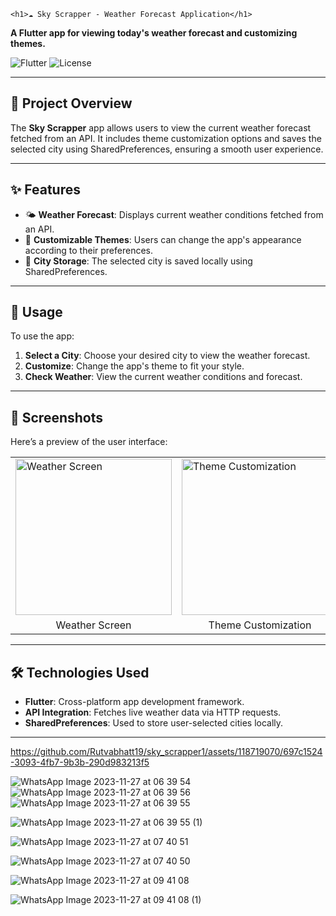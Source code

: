 
        
    <h1>☁️ Sky Scrapper - Weather Forecast Application</h1>

<p><strong>A Flutter app for viewing today's weather forecast and customizing themes.</strong></p>

<img class="badge" src="https://img.shields.io/badge/Flutter-v2.0%2B-blue?style=flat&logo=flutter" alt="Flutter">
<img class="badge" src="https://img.shields.io/badge/License-MIT-green" alt="License">

<hr>

<h2>🚀 Project Overview</h2>
<p>The <strong>Sky Scrapper</strong> app allows users to view the current weather forecast fetched from an API. It includes theme customization options and saves the selected city using SharedPreferences, ensuring a smooth user experience.</p>

<hr>

<h2>✨ Features</h2>
<ul>
    <li>🌤️ <strong>Weather Forecast</strong>: Displays current weather conditions fetched from an API.</li>
    <li>🎨 <strong>Customizable Themes</strong>: Users can change the app's appearance according to their preferences.</li>
    <li>📍 <strong>City Storage</strong>: The selected city is saved locally using SharedPreferences.</li>
</ul>

<hr>

<h2>🎯 Usage</h2>
<p>To use the app:</p>
<ol>
    <li><strong>Select a City</strong>: Choose your desired city to view the weather forecast.</li>
    <li><strong>Customize</strong>: Change the app's theme to fit your style.</li>
    <li><strong>Check Weather</strong>: View the current weather conditions and forecast.</li>
</ol>

<hr>

<h2>📱 Screenshots</h2>
<p>Here’s a preview of the user interface:</p>

<table>
  <tr>
    <td><img src="https://github.com/Rutvabhatt19/SkyScrapper/assets/118719070/0e32fa9b-836d-4f33-9107-0301fe646b2b" alt="Weather Screen" width="250"></td>
    <td><img src="https://github.com/Rutvabhatt19/sky_scrapper1/assets/118719070/b6f97e80-d980-40a2-986c-a47a7fd4ce5e" alt="Theme Customization" width="250"></td>
    <td><img src="https://github.com/Rutvabhatt19/sky_scrapper1/assets/118719070/ec032a6d-d1ec-4489-aef3-f08c87c76f2e" alt="City Selection" width="250"></td>
  </tr>
  <tr>
    <td align="center">Weather Screen</td>
    <td align="center">Theme Customization</td>
    <td align="center">City Selection</td>
  </tr>
</table>

<hr>

<h2>🛠️ Technologies Used</h2>
<ul>
    <li><strong>Flutter</strong>: Cross-platform app development framework.</li>
    <li><strong>API Integration</strong>: Fetches live weather data via HTTP requests.</li>
    <li><strong>SharedPreferences</strong>: Used to store user-selected cities locally.</li>
</ul>

<hr>



https://github.com/Rutvabhatt19/sky_scrapper1/assets/118719070/697c1524-3093-4fb7-9b3b-290d983213f5



![WhatsApp Image 2023-11-27 at 06 39 54](https://github.com/Rutvabhatt19/SkyScrapper/assets/118719070/0e32fa9b-836d-4f33-9107-0301fe646b2b)
![WhatsApp Image 2023-11-27 at 06 39 56](https://github.com/Rutvabhatt19/SkyScrapper/assets/118719070/b6f97e80-d980-40a2-986c-a47a7fd4ce5e)
![WhatsApp Image 2023-11-27 at 06 39 55](https://github.com/Rutvabhatt19/sky_scrapper1/assets/118719070/ec032a6d-d1ec-4489-aef3-f08c87c76f2e)

![WhatsApp Image 2023-11-27 at 06 39 55 (1)](https://github.com/Rutvabhatt19/sky_scrapper1/assets/118719070/569a12d3-08ac-46de-9073-e14ac5a7b6f2)

![WhatsApp Image 2023-11-27 at 07 40 51](https://github.com/Rutvabhatt19/SkyScrapper/assets/118719070/2238926c-5cf2-4003-ad15-75d6db73faa9)

![WhatsApp Image 2023-11-27 at 07 40 50](https://github.com/Rutvabhatt19/SkyScrapper/assets/118719070/b3bf487c-917f-42ec-ba10-65064bb6eac2)

![WhatsApp Image 2023-11-27 at 09 41 08](https://github.com/Rutvabhatt19/sky_scrapper1/assets/118719070/38dd6807-8d3c-4b84-b964-0d397a33d33b)

![WhatsApp Image 2023-11-27 at 09 41 08 (1)](https://github.com/Rutvabhatt19/sky_scrapper1/assets/118719070/c696569b-0676-48b8-bd2a-6d7f17e66a4d)
